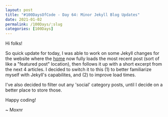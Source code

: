 ```yaml
---
layout: post
title: "#100DaysOfCode - Day 64: Minor Jekyll Blog Updates"
date: 2021-01-02
permalink: /100Days/:slug
categories: [100Days]
---
```


Hi folks!

So quick update for today, I was able to work on some Jekyll changes for the website where the [home]({{site.url}}) now fully loads the most recent post (sort of like a "featured post" location), then follows it up with a short excerpt from the next 4 articles. I decided to switch it to this (1) to better familiarize myself with Jekyll's capabilites, and (2) to improve load times.

I've also decided to filter out any 'social' category posts, until I decide on a better place to store those.

Happy coding!

~ Moxnr